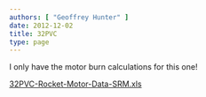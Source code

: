 ```yaml
---
authors: [ "Geoffrey Hunter" ]
date: 2012-12-02
title: 32PVC
type: page
---
```


I only have the motor burn calculations for this one!

[32PVC-Rocket-Motor-Data-SRM.xls](/images/2012/12/32PVC-Rocket-Motor-Data-SRM.xls)
